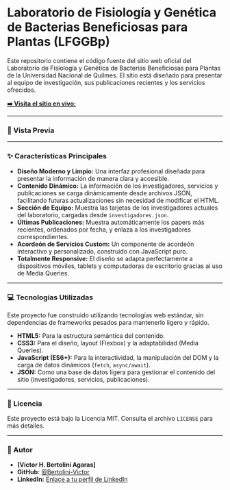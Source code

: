 # Laboratorio de Fisiología y Genética de Bacterias Beneficiosas para Plantas (LFGGBp)

Este repositorio contiene el código fuente del sitio web oficial del Laboratorio de Fisiología y Genética de Bacterias Beneficiosas para Plantas de la Universidad Nacional de Quilmes. 
El sitio está diseñado para presentar al equipo de investigación, sus publicaciones recientes y los servicios ofrecidos.

<a href="https://lfgbbp.github.io/" target="_blank" rel="noopener noreferrer">**➡️ Visita el sitio en vivo:**</a>

---

### 📸 Vista Previa

[//]: # (TODO: sacar foto a la primera version final de la pagina.)

---

### ✨ Características Principales

* **Diseño Moderno y Limpio:** Una interfaz profesional diseñada para presentar la información de manera clara y accesible.
* **Contenido Dinámico:** La información de los investigadores, servicios y publicaciones se carga dinámicamente desde archivos JSON, facilitando futuras actualizaciones sin necesidad de modificar el HTML.
* **Sección de Equipo:** Muestra las tarjetas de los investigadores actuales del laboratorio, cargadas desde `investigadores.json`.
* **Últimas Publicaciones:** Muestra automáticamente los papers más recientes, ordenados por fecha, y enlaza a los investigadores correspondientes.
* **Acordeón de Servicios Custom:** Un componente de acordeón interactivo y personalizado, construido con JavaScript puro.
* **Totalmente Responsive:** El diseño se adapta perfectamente a dispositivos móviles, tablets y computadoras de escritorio gracias al uso de Media Queries.

---

### 💻 Tecnologías Utilizadas

Este proyecto fue construido utilizando tecnologías web estándar, sin dependencias de frameworks pesados para mantenerlo ligero y rápido.

* **HTML5:** Para la estructura semántica del contenido.
* **CSS3:** Para el diseño, layout (Flexbox) y la adaptabilidad (Media Queries).
* **JavaScript (ES6+):** Para la interactividad, la manipulación del DOM y la carga de datos dinámicos (`fetch`, `async/await`).
* **JSON:** Como una base de datos ligera para gestionar el contenido del sitio (investigadores, servicios, publicaciones).

---

### 📄 Licencia

Este proyecto está bajo la Licencia MIT. Consulta el archivo `LICENSE` para más detalles.

---

### 👤 Autor

* **[Victor H. Bertolini Agaras]**
* **GitHub:** [@Bertolini-Victor](https://github.com/Bertolini-Victor)
* **LinkedIn:** [Enlace a tu perfil de LinkedIn](www.linkedin.com/in/victor-bertolini)
